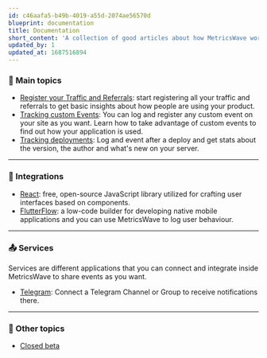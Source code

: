 ```yaml
---
id: c46aafa5-b49b-4019-a55d-2074ae56570d
blueprint: documentation
title: Documentation
short_content: 'A collection of good articles about how MetricsWave works.'
updated_by: 1
updated_at: 1687516894
---
```

### 💎 Main topics

- [Register your Traffic and Referrals](/documentation/analytics): start registering all your traffic and referrals to
  get basic insights about how people are using your product.
- [Tracking custom Events](/documentation/tracking/events): You can log and register any custom event on your site as
  you want. Learn how to take advantage of custom events to find out how your application is used.
- [Tracking deployments](/documentation/tracking/deployments): Log and event after a deploy and get stats about the
  version, the author and what's new on your server.

---

### 🔗 Integrations

- [React](/documentation/integrations/react): free, open-source JavaScript library utilized for crafting user interfaces based on components.
- [FlutterFlow](/documentation/integrations/flutterflow): a low-code builder for developing native mobile applications and you can use MetricsWave to log user behaviour.

---

### 📤 Services

Services are different applications that you can connect and integrate inside MetricsWave to share events as you want.

- [Telegram](/documentation/services/telegram): Connect a Telegram Channel or Group to receive notifications there.

---

### 💭 Other topics

- [Closed beta](/documentation/closed-beta)